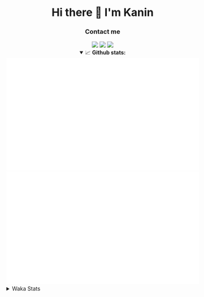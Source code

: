 <div align="center">
 <h1>Hi there 👋 I'm Kanin</h1>
 <h3>Contact me</h3>
 <a href="mailto:im@kanin.dev"><img src="https://img.shields.io/badge/gmail-%23D14836.svg?&style=for-the-badge&logo=gmail&logoColor=white"/></a>
 <a href="https://twitter.com/KaninDev"><img src="https://img.shields.io/badge/twitter-%231DA1F2.svg?&style=for-the-badge&logo=twitter&logoColor=white"/></a>
 <a href="https://www.linkedin.com/in/KaninDev"><img src="https://img.shields.io/badge/linkedin-%230077B5.svg?&style=for-the-badge&logo=linkedin&logoColor=white"/></a>
<details open>
  <summary>📈 <b>Github stats:</b></summary>
  <img src="https://github.com/Kanin/Kanin/blob/master/scripts/GitHubStats/generated/overview.svg"/>
  <img src="https://github.com/Kanin/Kanin/blob/master/scripts/GitHubStats/generated/languages.svg"/>
</details>
</div>

<details>
 <summary>Waka Stats</summary>

<!--START_SECTION:waka-->
![Profile Views](http://img.shields.io/badge/Profile%20Views-75-blue)

![Lines of code](https://img.shields.io/badge/From%20Hello%20World%20I%27ve%20Written-730598%20lines%20of%20code-blue)

**🐱 My Github Data** 

> 🏆 260 Contributions in the Year 2020
 > 
> 📦 1.5 kB Used in Github's Storage 
 > 
> 🚫 Not Opted to Hire
 > 
> 📜 4 Public Repositories
 > 
> 🔑 3 Private Repositories 

**I'm an Early 🐤** 

```text
🌞 Morning    91 commits     ███████░░░░░░░░░░░░░░░░░░   29.07% 
🌆 Daytime    101 commits    ████████░░░░░░░░░░░░░░░░░   32.27% 
🌃 Evening    64 commits     █████░░░░░░░░░░░░░░░░░░░░   20.45% 
🌙 Night      57 commits     ████░░░░░░░░░░░░░░░░░░░░░   18.21%

```
📅 **I'm Most Productive on Monday** 

```text
Monday       71 commits     █████░░░░░░░░░░░░░░░░░░░░   22.68% 
Tuesday      35 commits     ██░░░░░░░░░░░░░░░░░░░░░░░   11.18% 
Wednesday    45 commits     ███░░░░░░░░░░░░░░░░░░░░░░   14.38% 
Thursday     26 commits     ██░░░░░░░░░░░░░░░░░░░░░░░   8.31% 
Friday       27 commits     ██░░░░░░░░░░░░░░░░░░░░░░░   8.63% 
Saturday     41 commits     ███░░░░░░░░░░░░░░░░░░░░░░   13.1% 
Sunday       68 commits     █████░░░░░░░░░░░░░░░░░░░░   21.73%

```


📊 **This Week I Spent My Time On** 

```text
⌚︎ Time Zone: America/New_York

💬 Programming Languages: 
Python                   11 hrs 45 mins      ██████████████░░░░░░░░░░░   58.94% 
SCSS                     3 hrs 8 mins        ████░░░░░░░░░░░░░░░░░░░░░   15.73% 
virtualenv               1 hr 35 mins        ██░░░░░░░░░░░░░░░░░░░░░░░   7.95% 
Other                    1 hr 18 mins        █░░░░░░░░░░░░░░░░░░░░░░░░   6.58% 
Markdown                 1 hr 8 mins         █░░░░░░░░░░░░░░░░░░░░░░░░   5.73%

🔥 Editors: 
PyCharm                  15 hrs 30 mins      ███████████████████░░░░░░   77.77% 
IntelliJ                 4 hrs 26 mins       █████░░░░░░░░░░░░░░░░░░░░   22.23%

🐱‍💻 Projects: 
Naila.py                 8 hrs 51 mins       ███████████░░░░░░░░░░░░░░   44.43% 
Kanin                    6 hrs 34 mins       ████████░░░░░░░░░░░░░░░░░   32.98% 
PyPixel                  1 hr 46 mins        ██░░░░░░░░░░░░░░░░░░░░░░░   8.86% 
Naila.bot                1 hr 32 mins        ██░░░░░░░░░░░░░░░░░░░░░░░   7.76% 
Tests                    52 mins             █░░░░░░░░░░░░░░░░░░░░░░░░   4.37%

💻 Operating System: 
Linux                    19 hrs 57 mins      █████████████████████████   100.0%

```

**I Mostly Code in Python** 

```text
Python                   17 repos            ███████████████████░░░░░░   77.27% 
JavaScript               2 repos             ██░░░░░░░░░░░░░░░░░░░░░░░   9.09% 
Kotlin                   1 repos             █░░░░░░░░░░░░░░░░░░░░░░░░   4.55% 
HTML                     1 repos             █░░░░░░░░░░░░░░░░░░░░░░░░   4.55% 
Java                     1 repos             █░░░░░░░░░░░░░░░░░░░░░░░░   4.55%

```


**Timeline**

![Chart not found](https://github.com/Kanin/Kanin/blob/master/charts/bar_graph.png) 


<!--END_SECTION:waka-->
</details>
